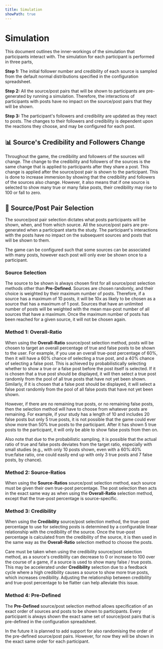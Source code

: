 ```yaml
---
title: Simulation
showPath: true
---
```


# Simulation
This document outlines the inner-workings of the simulation
that participants interact with. The simulation for each
participant is performed in three parts,

**Step 1:** The initial follower number and credibility of
each source is sampled from the default normal distributions
specified in the configuration spreadsheet.

**Step 2:** All the source/post pairs that will be shown
to participants are pre-generated by running a simulation.
Therefore, the interactions of participants with posts
have no impact on the source/post pairs that they will
be shown.

**Step 3:** The participant's followers and credibility
are updated as they react to posts. The changes to their
followers and credibility is dependent upon the reactions
they choose, and may be configured for each post.

## 📊 Source's Credibility and Followers Change
Throughout the game, the credibility and followers of the
sources will change. The change to the credibility and
followers of the sources is the same change that is
applied to participants after they share a post. This
change is applied after the source/post pair is shown to
the participant. This is done to increase immersion by
showing that the credibility and followers of the sources
also change. However, it also means that if one source
is selected to show many true or many false posts, their
credibility may rise to 100 or fall to zero.

## 🧮 Source/Post Pair Selection
The source/post pair selection dictates what posts participants
will be shown, when, and from which source. All the source/post
pairs are pre-generated when a participant starts the study. The
participant's interactions with the posts have no impact on the
subsequent sources and posts that will be shown to them.

The game can be configured such that some sources can be
associated with many posts, however each post will only ever
be shown once to a participant.

### Source Selection
The source to be shown is always chosen first for all
source/post selection methods other than **Pre-Defined**.
Sources are chosen randomly, and their choice is weighted
by their maximum number of posts. Therefore, if a source
has a maximum of 10 posts, it will be 10x as likely to be
chosen as a source that has a maximum of 1 post. Sources
that have an unlimited number of posts will be weighted with
the mean max-post number of all sources that have a maximum. 
Once the maximum number of posts has been reached for a given
source, it will not be chosen again.


### Method 1: Overall-Ratio
When using the **Overall-Ratio** source/post selection method,
posts will be chosen to target an overall percentage of true 
and false posts to be shown to the user. For example,
if you use an overall true-post percentage of 60%, then it
will have a 60% chance of selecting a true post, and a
40% chance of selecting a false post. This is achieved by
probabilistically selecting whether to show a true or a false
post before the post itself is selected. If it is chosen
that a true post should be displayed, it will then select
a true post randomly from the pool of all true posts that
have not yet been shown. Similarly, if it is chosen that
a false post should be displayed, it will select a false
post randomly from the pool of all false posts that
have not yet been shown. 

However, if there are no remaining true posts, or no remaining
false posts, then the selection method will have to choose
from whatever posts are remaining. For example, if your study
has a length of 10 and includes 20 false posts but only
5 true posts, it is not possible that the game could ever
show more than 50% true posts to the participant. After
it has shown 5 true posts to the participant, it will only
be able to show false posts from then on.

Also note that due to the probabilistic sampling, it is 
possible that the actual ratio of true and false posts 
deviates from the target ratio, especially with small studies
(e.g., with only 10 posts shown, even with a 60%:40% 
true:false ratio, one could easily end up with only 3 true posts
and 7 false posts, by chance). 

### Method 2: Source-Ratios
When using the **Source-Ratios** source/post selection method,
each source must be given their own true-post percentage. The
post selection then acts in the exact same way as when using
the **Overall-Ratio** selection method, except that the true-post 
percentage is source-specific.

### Method 3: Credibility
When using the **Credibility** source/post selection method,
the true-post percentage to use for selecting posts is
determined by a configurable linear relationship with
the credibility of the source. Once the true-post percentage
is calculated from the credibility of the source, it is then
used in the same way as the **Overall-Ratio** selection method
to choose the posts.

Care must be taken when using the credibility source/post
selection method, as a source's credibility can decrease to 0 
or increase to 100 over the course of a game, if a source is 
used to show many false / true posts. This may be accelerated 
under **Credibility** selection due to a feedback cycle where 
a high credibility causes a source to show more true posts, 
which increases credibility. Adjusting the relationship 
between credibility and true-post percentage to be flatter can
help alleviate this issue.

### Method 4: Pre-Defined
The **Pre-Defined** source/post selection method allows
specification of an exact order of sources and posts to
be shown to participants. Every participant is always
shown the exact same set of source/post pairs that is
pre-defined in the configuration spreadsheet.

In the future it is planned to add support for also
randomising the order of the pre-defined source/post pairs.
However, for now they will be shown in the exact same order
for each participant.
